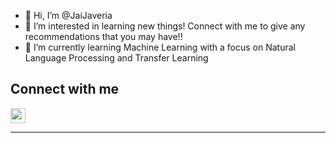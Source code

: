 - 👋 Hi, I’m @JaiJaveria
- 👀 I’m interested in learning new things! Connect with me to give any recommendations that you may have!!
- 🌱 I’m currently learning Machine Learning with a focus on Natural Language Processing and Transfer Learning
## Connect with me
[<img alt="codeSTACKr | LinkedIn" width="24px" src="https://img.icons8.com/external-justicon-flat-justicon/64/000000/external-linkedin-social-media-justicon-flat-justicon.png"/>][LinkedIn]
<!-- <br /> -->

<!-- ## Languages That I know -->
---
[LinkedIn]:  https://www.linkedin.com/in/JaiJaveria/
<!---
JaiJaveria/JaiJaveria is a ✨ special ✨ repository because its `README.md` (this file) appears on your GitHub profile.
You can click the Preview link to take a look at your changes.
--->
